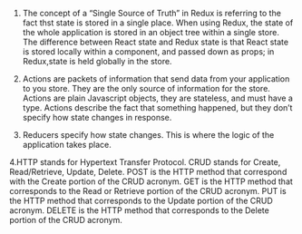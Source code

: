 1. The concept of a “Single Source of Truth” in Redux is referring to the fact thst state is stored in a single place. When using Redux, the state of the whole application is stored in an object tree within a single store. The difference between React state and Redux state is that React state is stored locally within a component, and passed down as props; in Redux,state is held globally in the store.

2. Actions are packets of information that send data from your application to you store. They are the only source of information for the store. Actions are plain Javascript objects, they are stateless, and must have a type. Actions describe the fact that something happened, but they don’t specify how state changes in response.

3. Reducers specify how state changes. This is where the logic of the application takes place.

4.HTTP stands for Hypertext Transfer Protocol. CRUD stands for Create, Read/Retrieve, Update, Delete. POST is the HTTP method that correspond with the Create portion of the CRUD acronym. GET is the HTTP method that corresponds to the Read or Retrieve portion of the CRUD acronym. PUT is the HTTP method that corresponds to the Update portion of the CRUD acronym. DELETE is the HTTP method that corresponds to the Delete portion of the CRUD acronym.
